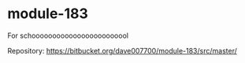 # module-183
For schoooooooooooooooooooooool

Repository: https://bitbucket.org/dave007700/module-183/src/master/
